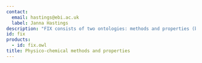 ```yaml
---
contact: 
  email: hastings@ebi.ac.uk
  label: Janna Hastings
description: "FIX consists of two ontologies: methods and properties (but not objects, which are subject of the chemical ontology). The methods are applied to study the properties."
id: fix
products: 
  - id: fix.owl
title: Physico-chemical methods and properties
---
```

